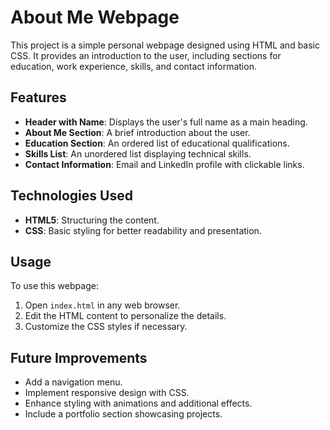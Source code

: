 
# About Me Webpage

This project is a simple personal webpage designed using HTML and basic CSS. It provides an introduction to the user, including sections for education, work experience, skills, and contact information.

## Features
- **Header with Name**: Displays the user's full name as a main heading.
- **About Me Section**: A brief introduction about the user.
- **Education Section**: An ordered list of educational qualifications.
- **Skills List**: An unordered list displaying technical skills.
- **Contact Information**: Email and LinkedIn profile with clickable links.

## Technologies Used
- **HTML5**: Structuring the content.
- **CSS**: Basic styling for better readability and presentation.

## Usage
To use this webpage:
1. Open `index.html` in any web browser.
2. Edit the HTML content to personalize the details.
3. Customize the CSS styles if necessary.

## Future Improvements
- Add a navigation menu.
- Implement responsive design with CSS.
- Enhance styling with animations and additional effects.
- Include a portfolio section showcasing projects.

